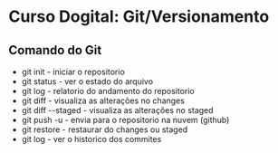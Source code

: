 # Curso Dogital: Git/Versionamento

## Comando do Git
* git init - iniciar o repositorio
* git status - ver o estado do arquivo
* git log - relatorio do andamento do repositorio
* git diff - visualiza as alterações no changes
* git diff --staged - visualiza as alterações no staged
* git push -u - envia para o repositorio na nuvem (github)
* git restore - restaurar do changes ou staged
* git log - ver o historico dos commites

